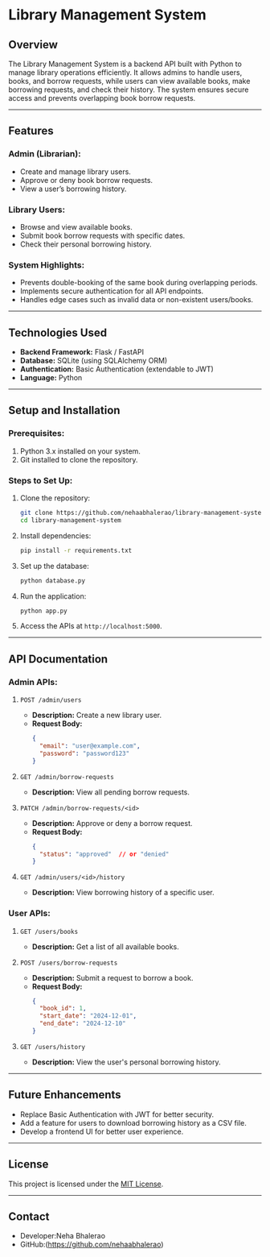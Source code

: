 # **Library Management System**  

## **Overview**  
The Library Management System is a backend API built with Python to manage library operations efficiently. It allows admins to handle users, books, and borrow requests, while users can view available books, make borrowing requests, and check their history. The system ensures secure access and prevents overlapping book borrow requests.  

---

## **Features**  
### **Admin (Librarian):**  
- Create and manage library users.  
- Approve or deny book borrow requests.  
- View a user’s borrowing history.  

### **Library Users:**  
- Browse and view available books.  
- Submit book borrow requests with specific dates.  
- Check their personal borrowing history.  

### **System Highlights:**  
- Prevents double-booking of the same book during overlapping periods.  
- Implements secure authentication for all API endpoints.  
- Handles edge cases such as invalid data or non-existent users/books.  

---

## **Technologies Used**  
- **Backend Framework:** Flask / FastAPI  
- **Database:** SQLite (using SQLAlchemy ORM)  
- **Authentication:** Basic Authentication (extendable to JWT)  
- **Language:** Python  

---

## **Setup and Installation**  

### **Prerequisites:**  
1. Python 3.x installed on your system.  
2. Git installed to clone the repository.  

### **Steps to Set Up:**  
1. Clone the repository:  
   ```bash
   git clone https://github.com/nehaabhalerao/library-management-system.git
   cd library-management-system
   ```
2. Install dependencies:  
   ```bash
   pip install -r requirements.txt
   ```
3. Set up the database:  
   ```bash
   python database.py
   ```
4. Run the application:  
   ```bash
   python app.py
   ```
5. Access the APIs at `http://localhost:5000`.  

---

## **API Documentation**  

### **Admin APIs:**  
1. `POST /admin/users`  
   - **Description:** Create a new library user.  
   - **Request Body:**  
     ```json
     {
       "email": "user@example.com",
       "password": "password123"
     }
     ```  

2. `GET /admin/borrow-requests`  
   - **Description:** View all pending borrow requests.  

3. `PATCH /admin/borrow-requests/<id>`  
   - **Description:** Approve or deny a borrow request.  
   - **Request Body:**  
     ```json
     {
       "status": "approved"  // or "denied"
     }
     ```  

4. `GET /admin/users/<id>/history`  
   - **Description:** View borrowing history of a specific user.  

### **User APIs:**  
1. `GET /users/books`  
   - **Description:** Get a list of all available books.  

2. `POST /users/borrow-requests`  
   - **Description:** Submit a request to borrow a book.  
   - **Request Body:**  
     ```json
     {
       "book_id": 1,
       "start_date": "2024-12-01",
       "end_date": "2024-12-10"
     }
     ```  

3. `GET /users/history`  
   - **Description:** View the user's personal borrowing history.  

---

## **Future Enhancements**  
- Replace Basic Authentication with JWT for better security.  
- Add a feature for users to download borrowing history as a CSV file.  
- Develop a frontend UI for better user experience.  

---

## **License**  
This project is licensed under the [MIT License](LICENSE).  

---

## **Contact**  
- Developer:Neha Bhalerao 
- GitHub:(https://github.com/nehaabhalerao)  
